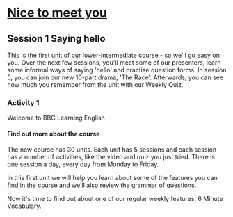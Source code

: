 # [Nice to meet you](https://www.bbc.co.uk/learningenglish/english/course/lower-intermediate/unit-1/session-1)

## Session 1 Saying hello

This is the first unit of our lower-intermediate course - so we'll go easy on you. Over the next few sessions, you'll meet some of our presenters, learn some informal ways of saying 'hello' and practise question forms. In session 5, you can join our new 10-part drama, 'The Race'. Afterwards, you can see how much you remember from the unit with our Weekly Quiz.

### Activity 1

Welcome to BBC Learning English

#### Find out more about the course

The new course has 30 units. Each unit has 5 sessions and each session has a number of activities, like the video and quiz you just tried. There is one session a day, every day from Monday to Friday.

In this first unit we will help you learn about some of the features you can find in the course and we'll also review the grammar of questions.

Now it's time to find out about one of our regular weekly features, 6 Minute Vocabulary.
